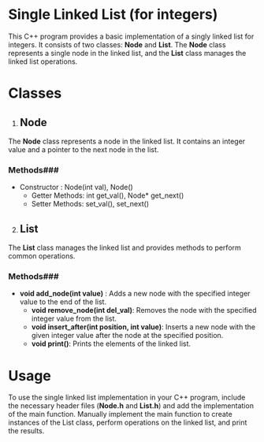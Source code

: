 # Single Linked List (for integers)

This C++ program provides a basic implementation of a singly linked list for integers. It consists of two classes: **Node** and **List**. The **Node** class represents a single node in the linked list, and the **List** class manages the linked list operations.

# Classes

1. ## Node ##
The **Node** class represents a node in the linked list. It contains an integer value and a pointer to the next node in the list.

### Methods###

* Constructor : Node(int val), Node()
     * Getter Methods: int get_val(), Node* get_next()
     * Setter Methods: set_val(), set_next()

2. ## List ##

The **List** class manages the linked list and provides methods to perform common operations.

### Methods###

 * **void add_node(int value)** : Adds a new node with the specified integer value to the end of the list.
    * **void remove_node(int del_val)**: Removes the node with the specified integer value from the list.
    * **void insert_after(int position, int value)**: Inserts a new node with the given integer value after the node at the specified position.
    * **void print()**: Prints the elements of the linked list.

# Usage

To use the single linked list implementation in your C++ program, include the necessary header files (**Node.h** and **List.h**) and add the implementation of the main function. Manually implement the main function to create instances of the List class, perform operations on the linked list, and print the results.
